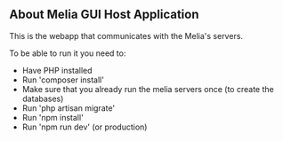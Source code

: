 ## About Melia GUI Host Application

This is the webapp that communicates with the Melia's servers.

To be able to run it you need to:

- Have PHP installed
- Run 'composer install'
- Make sure that you already run the melia servers once (to create the databases)
- Run 'php artisan migrate'
- Run 'npm install'
- Run 'npm run dev' (or production)
